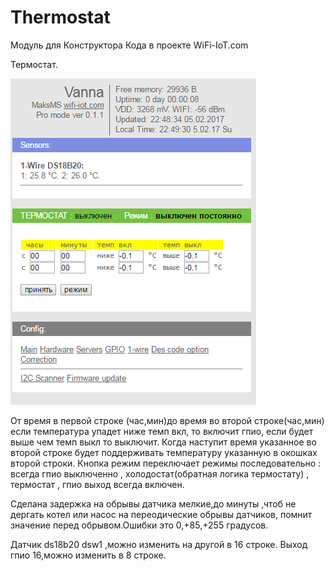 Thermostat
==========

Модуль для Конструктора Кода в проекте WiFi-IoT.com

Термостат.

![Thermostat](Screenshot_1.png "thermostat")

От время в первой строке (час,мин)до время во второй строке(час,мин) 
если температура упадет ниже темп вкл, то включит гпио, 
если будет выше чем темп выкл то выключит.
Когда наступит время указанное во второй строке будет поддерживать температуру указанную в окошках второй строки.
Кнопка режим переключает режимы последовательно : всегда гпио выключенно ,
холодостат(обратная логика термостату) , термостат , гпио выход всегда включен.

Сделана задержка на обрывы датчика мелкие,до минуты ,чтоб не дергать котел или насос на переодические обрывы датчиков,
помнит значение перед обрывом.Ошибки это 0,+85,+255 градусов.

Датчик ds18b20 dsw1 ,можно изменить на другой в 16 строке.
Выход гпио 16,можно изменить в 8 строке.
